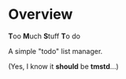 # Overview

**T**oo **M**uch **S**tuff **T**o do

A simple "todo" list manager.

(Yes, I know it **should** be **tmstd**...)
